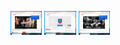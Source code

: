 <img src="101screenshot.png" width="10%"> </img>
<img src="102screenshot.png" width="10%"> </img>
<img src="sd.png" width="10%"> </img>


